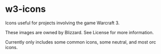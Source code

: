 # w3-icons
Icons useful for projects involving the game Warcraft 3.

These images are owned by Blizzard. See License for more information.

Currently only includes some common icons, some neutral, and most orc icons.